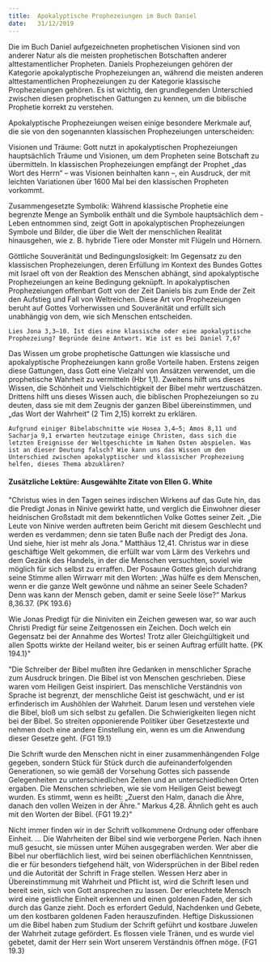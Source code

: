 ```yaml
---
title:  Apokalyptische Prophezeiungen im Buch Daniel
date:   31/12/2019
---
```


Die im Buch Daniel aufgezeichneten prophetischen Visionen sind von anderer Natur als die meisten prophetischen Botschaften anderer alttestamentlicher Propheten. Daniels Prophezeiungen gehören der Kategorie apokalyptische Prophezeiungen an, während die meisten anderen alttestamentlichen Prophezeiungen zu der Kategorie klassische Prophezeiungen gehören. Es ist wichtig, den grundlegenden Unterschied zwischen diesen prophetischen Gattungen zu kennen, um die biblische Prophetie korrekt zu verstehen.

Apokalyptische Prophezeiungen weisen einige besondere Merkmale auf, die sie von den sogenannten klassischen Prophezeiungen unterscheiden:

Visionen und Träume: Gott nutzt in apokalyptischen Prophezeiungen hauptsächlich Träume und Visionen, um dem Propheten seine Botschaft zu übermitteln. In klassischen Prophezeiungen empfängt der Prophet „das Wort des Herrn“ – was Visionen beinhalten kann –, ein Ausdruck, der mit leichten Variationen über 1600 Mal bei den klassischen Propheten vorkommt.

Zusammengesetzte Symbolik: Während klassische Prophetie eine begrenzte Menge an Symbolik enthält und die Symbole hauptsächlich dem ­Leben entnommen sind, zeigt Gott in apokalyptischen Prophezeiungen Symbole und Bilder, die über die Welt der menschlichen Realität hinausgehen, wie z. B. ­hybride Tiere oder Monster mit Flügeln und Hörnern.

Göttliche Souveränität und Bedingungslosigkeit: Im Gegensatz zu den klassischen Prophezeiungen, deren Erfüllung im Kontext des Bundes Gottes mit Israel oft von der Reaktion des Menschen abhängt, sind apokalyptische Prophezeiungen an keine Bedingung geknüpft. In apokalyptischen Prophezeiungen offenbart Gott von der Zeit Daniels bis zum Ende der Zeit den Aufstieg und Fall von Weltreichen. Diese Art von Prophezeiungen beruht auf Gottes Vorherwissen und Souveränität und erfüllt sich unabhängig von dem, wie sich Menschen entscheiden.

`Lies Jona 3,3–10. Ist dies eine klassische oder eine apokalyptische Prophezeiung? Begründe deine Antwort. Wie ist es bei Daniel 7,6?`

Das Wissen um grobe prophetische Gattungen wie klassische und apokalyptische Prophezeiungen kann große Vorteile haben. Erstens zeigen diese Gattungen, dass Gott eine Vielzahl von Ansätzen verwendet, um die prophetische Wahrheit zu vermitteln (Hbr 1,1). Zweitens hilft uns dieses Wissen, die Schönheit und Vielschichtigkeit der Bibel mehr wertzuschätzen. Drittens hilft uns dieses Wissen auch, die biblischen Prophezeiungen so zu deuten, dass sie mit dem Zeugnis der ganzen Bibel übereinstimmen, und „das Wort der Wahrheit“ (2 Tim 2,15) korrekt zu erklären.

`Aufgrund einiger Bibelabschnitte wie Hosea 3,4–5; Amos 8,11 und Sacharja 9,1 erwarten heutzutage einige Christen, dass sich die letzten Ereignisse der Weltgeschichte im Nahen Osten abspielen. Was ist an dieser Deutung falsch? Wie kann uns das Wissen um den Unterschied zwischen apokalyptischer und klassischer Prophezeiung helfen, dieses Thema abzuklären?`

#### Zusätzliche Lektüre: Ausgewählte Zitate von Ellen G. White

"Christus wies in den Tagen seines irdischen Wirkens auf das Gute hin, das die Predigt Jonas in Ninive gewirkt hatte, und verglich die Einwohner dieser heidnischen Großstadt mit dem bekenntlichen Volke Gottes seiner Zeit. „Die Leute von Ninive werden auftreten beim Gericht mit diesem Geschlecht und werden es verdammen; denn sie taten Buße nach der Predigt des Jona. Und siehe, hier ist mehr als Jona.“ Matthäus 12,41. Christus war in diese geschäftige Welt gekommen, die erfüllt war vom Lärm des Verkehrs und dem Gezänk des Handels, in der die Menschen versuchten, soviel wie möglich für sich selbst zu erraffen. Der Posaune Gottes gleich durchdrang seine Stimme allen Wirrwarr mit den Worten: „Was hülfe es dem Menschen, wenn er die ganze Welt gewönne und nähme an seiner Seele Schaden? Denn was kann der Mensch geben, damit er seine Seele löse?“ Markus 8,36.37. {PK 193.6}

Wie Jonas Predigt für die Niniviten ein Zeichen gewesen war, so war auch Christi Predigt für seine Zeitgenossen ein Zeichen. Doch welch ein Gegensatz bei der Annahme des Wortes! Trotz aller Gleichgültigkeit und allen Spotts wirkte der Heiland weiter, bis er seinen Auftrag erfüllt hatte. {PK 194.1}"

"Die Schreiber der Bibel mußten ihre Gedanken in menschlicher Sprache zum Ausdruck bringen. Die Bibel ist von Menschen geschrieben. Diese waren vom Heiligen Geist inspiriert. Das menschliche Verständnis von Sprache ist begrenzt, der menschliche Geist ist geschwächt, und er ist erfinderisch im Aushöhlen der Wahrheit. Darum lesen und verstehen viele die Bibel, bloß um sich selbst zu gefallen. Die Schwierigkeiten liegen nicht bei der Bibel. So streiten opponierende Politiker über Gesetzestexte und nehmen doch eine andere Einstellung ein, wenn es um die Anwendung dieser Gesetze geht. {FG1 19.1}

Die Schrift wurde den Menschen nicht in einer zusammenhängenden Folge gegeben, sondern Stück für Stück durch die aufeinanderfolgenden Generationen, so wie gemäß der Vorsehung Gottes sich passende Gelegenheiten zu unterschiedlichen Zeiten und an unterschiedlichen Orten ergaben. Die Menschen schrieben, wie sie vom Heiligen Geist bewegt wurden. Es stimmt, wenn es heißt: „Zuerst den Halm, danach die Ähre, danach den vollen Weizen in der Ähre.“ Markus 4,28. Ähnlich geht es auch mit den Worten der Bibel. {FG1 19.2}"

Nicht immer finden wir in der Schrift vollkommene Ordnung oder offenbare Einheit. ... Die Wahrheiten der Bibel sind wie verborgene Perlen. Nach ihnen muß gesucht, sie müssen unter Mühen ausgegraben werden. Wer aber die Bibel nur oberflächlich liest, wird bei seinen oberflächlichen Kenntnissen, die er für besonders tiefgehend hält, von Widersprüchen in der Bibel reden und die Autorität der Schrift in Frage stellen. Wessen Herz aber in Übereinstimmung mit Wahrheit und Pflicht ist, wird die Schrift lesen und bereit sein, sich von Gott ansprechen zu lassen. Der erleuchtete Mensch wird eine geistliche Einheit erkennen und einen goldenen Faden, der sich durch das Ganze zieht. Doch es erfordert Geduld, Nachdenken und Gebete, um den kostbaren goldenen Faden herauszufinden. Heftige Diskussionen um die Bibel haben zum Studium der Schrift geführt und kostbare Juwelen der Wahrheit zutage gefördert. Es flossen viele Tränen, und es wurde viel gebetet, damit der Herr sein Wort unserem Verständnis öffnen möge. {FG1 19.3}